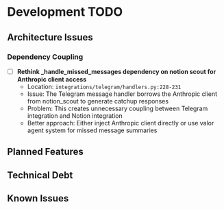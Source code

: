 # Development TODO

## Architecture Issues

### Dependency Coupling
- [ ] **Rethink _handle_missed_messages dependency on notion scout for Anthropic client access** 
  - Location: `integrations/telegram/handlers.py:228-231`
  - Issue: The Telegram message handler borrows the Anthropic client from notion_scout to generate catchup responses
  - Problem: This creates unnecessary coupling between Telegram integration and Notion integration
  - Better approach: Either inject Anthropic client directly or use valor agent system for missed message summaries

## Planned Features

## Technical Debt

## Known Issues